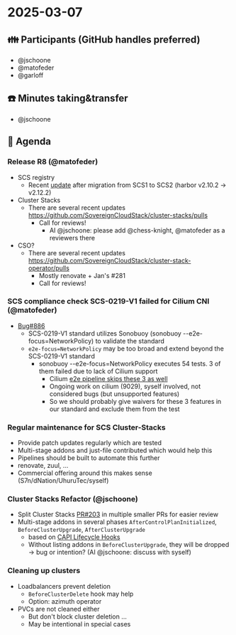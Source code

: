 # 2025-03-07

## :family: Participants (GitHub handles preferred)

- @jschoone
- @matofeder
- @garloff

## :telephone: Minutes taking&transfer

- @jschoone

## :notebook: Agenda

### Release R8 (@matofeder)

- SCS registry
  - Recent [update](https://github.com/SovereignCloudStack/k8s-harbor/pull/69) after migration from SCS1 to SCS2 (harbor v2.10.2 -> v2.12.2)
- Cluster Stacks
  - There are several recent updates <https://github.com/SovereignCloudStack/cluster-stacks/pulls>
    - Call for reviews!
      - AI @jschoone: please add @chess-knight, @matofeder as a reviewers there
- CSO?
  - There are several recent updates <https://github.com/SovereignCloudStack/cluster-stack-operator/pulls>
    - Mostly renovate + Jan's #281
    - Call for reviews!

### SCS compliance check SCS-0219-V1 failed for Cilium CNI (@matofeder)

- [Bug#886](https://github.com/SovereignCloudStack/standards/issues/886)
  - SCS-0219-V1 standard utilizes Sonobuoy (sonobuoy --e2e-focus=NetworkPolicy) to validate the standard
  - `e2e-focus=NetworkPolicy` may be too broad and extend beyond the SCS-0219-V1 standard
    - sonobuoy --e2e-focus=NetworkPolicy executes 54 tests. 3 of them failed due to lack of Cilium support
      - Cilium [e2e pipeline skips these 3 as well](https://github.com/cilium/cilium/blob/main/.github/workflows/k8s-kind-network-policies-e2e.yaml#L172)
      - Ongoing work on cilium (9029), syself involved, not considered bugs (but unsupported features)
      - So we should probably give waivers for these 3 features in our standard and exclude them from the test

### Regular maintenance for SCS Cluster-Stacks

- Provide patch updates regularly which are tested
- Multi-stage addons and just-file contributed which would help this
- Pipelines should be built to automate this further
- renovate, zuul, ...
- Commercial offering around this makes sense (S7n/dNation/UhuruTec/syself)

### Cluster Stacks Refactor (@jschoone)

- Split Cluster Stacks [PR#203](https://github.com/SovereignCloudStack/cluster-stacks/pull/203) in multiple smaller PRs for easier review
- Multi-stage addons in several phases `AfterControlPlanInitialized`, `BeforeClusterUpgrade`, `AfterClusterUpgrade`
  - based on [CAPI Lifecycle Hooks](https://cluster-api.sigs.k8s.io/tasks/experimental-features/runtime-sdk/implement-lifecycle-hooks)
  - Without listing addons in `BeforeClusterUpgrade`, they will be dropped -> bug or intention? (AI @jschoone: discuss with syself)

### Cleaning up clusters

- Loadbalancers prevent deletion
  - `BeforeClusterDelete` hook may help
  - Option: azimuth operator
- PVCs are not cleaned either
  - But don't block cluster deletion ...
  - May be intentional in special cases
